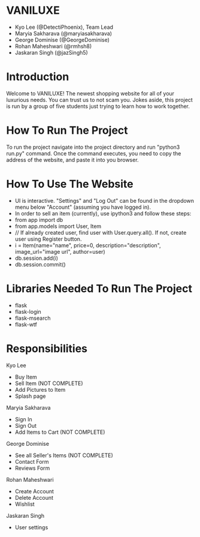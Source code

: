 # VANILUXE 
- Kyo Lee (@DetectiPhoenix), Team Lead
- Maryia Sakharava (@maryiasakharava)
- George Dominise (@GeorgeDominise)
- Rohan Maheshwari (@rmhsh8)
- Jaskaran Singh (@jazSingh5) 

# Introduction
Welcome to VANILUXE! The newest shopping website for all of your luxurious needs. You can trust us to not scam you. Jokes aside, this project is run by a group of five students just trying to learn how to work together.

# How To Run The Project
To run the project navigate into the project directory and run "python3 run.py" command. Once the command executes, you need to copy the address of the website, and paste it into you browser.

# How To Use The Website
- UI is interactive. "Settings" and "Log Out" can be found in the dropdown menu below "Account" (assuming you have logged in).
- In order to sell an item (currently), use ipython3 and follow these steps: 
-    from app import db
-    from app.models import User, Item
-    // If already created user, find user with User.query.all(). If not, create user using Register button.
-    i = Item(name="name", price=0, description="description", image_url="image url", author=user)
-    db.session.add(i)
-    db.session.commit()

# Libraries Needed To Run The Project
- flask
- flask-login
- flask-msearch
- flask-wtf

# Responsibilities
Kyo Lee
- Buy Item
- Sell Item (NOT COMPLETE)
- Add Pictures to Item
- Splash page

Maryia Sakharava
- Sign In
- Sign Out
- Add Items to Cart (NOT COMPLETE)

George Dominise
- See all Seller's Items (NOT COMPLETE)
- Contact Form
- Reviews Form

Rohan Maheshwari
- Create Account
- Delete Account
- Wishlist

Jaskaran Singh
- User settings
